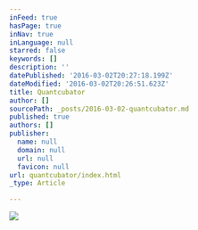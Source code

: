 ```yaml
---
inFeed: true
hasPage: true
inNav: true
inLanguage: null
starred: false
keywords: []
description: ''
datePublished: '2016-03-02T20:27:18.199Z'
dateModified: '2016-03-02T20:26:51.623Z'
title: Quantcubator
author: []
sourcePath: _posts/2016-03-02-quantcubator.md
published: true
authors: []
publisher:
  name: null
  domain: null
  url: null
  favicon: null
url: quantcubator/index.html
_type: Article

---
```

![](https://the-grid-user-content.s3-us-west-2.amazonaws.com/3ab05ae2-0309-437b-9651-2fad88fcfdfd.jpg)